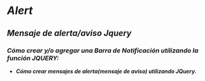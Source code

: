 # **_Alert_**

## _Mensaje de alerta/aviso Jquery_

### **_Cómo crear y/o agregar una Barra de Notificación utilizando la función JQUERY:_**

- **_Cómo crear mensajes de alerta(mensaje de aviso) utilizando JQuery._**
